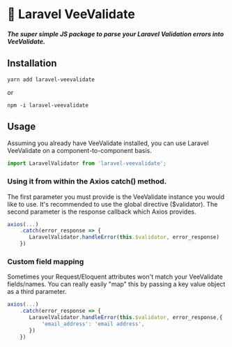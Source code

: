 # 🚨 Laravel VeeValidate
##### The super simple JS package to parse your Laravel Validation errors into VeeValidate.

## Installation
```
yarn add laravel-veevalidate
```
or
```
npm -i laravel-veevalidate
```

## Usage
Assuming you already have VeeValidate installed, you can use Laravel VeeValidate on a component-to-component basis.

```javascript
import LaravelValidator from 'laravel-veevalidate';
```

### Using it from within the Axios catch() method.
The first parameter you must provide is the VeeValidate instance you would like to use. It's recommended to use the global directive ($validator). The second parameter is the response callback which Axios provides.
```javascript
axios(...)
    .catch(error_response => {
       LaravelValidator.handleError(this.$validator, error_response) 
    })
```

### Custom field mapping
Sometimes your Request/Eloquent attributes won't match your VeeValidate fields/names. You can really easily "map" this by passing a key value object as a third parameter.

```javascript
axios(...)
    .catch(error_response => {
       LaravelValidator.handleError(this.$validator, error_response,{
           'email_address': 'email address',
       }) 
    })
```